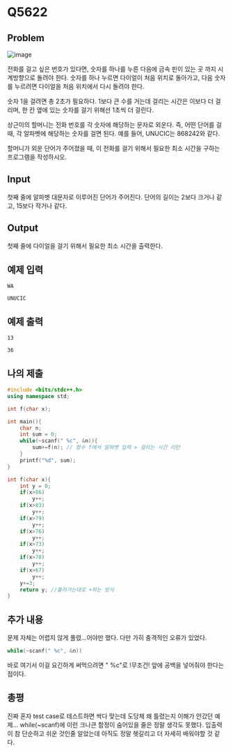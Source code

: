# Q5622

## Problem

![image](https://user-images.githubusercontent.com/68508521/137335654-992943d2-ff9e-4ea7-997f-49a8e645f47a.png)


전화를 걸고 싶은 번호가 있다면, 숫자를 하나를 누른 다음에 금속 핀이 있는 곳 까지 시계방향으로 돌려야 한다. 숫자를 하나 누르면 다이얼이 처음 위치로 돌아가고, 다음 숫자를 누르려면 다이얼을 처음 위치에서 다시 돌려야 한다.

숫자 1을 걸려면 총 2초가 필요하다. 1보다 큰 수를 거는데 걸리는 시간은 이보다 더 걸리며, 한 칸 옆에 있는 숫자를 걸기 위해선 1초씩 더 걸린다.

상근이의 할머니는 전화 번호를 각 숫자에 해당하는 문자로 외운다. 즉, 어떤 단어를 걸 때, 각 알파벳에 해당하는 숫자를 걸면 된다. 예를 들어, UNUCIC는 868242와 같다.

할머니가 외운 단어가 주어졌을 때, 이 전화를 걸기 위해서 필요한 최소 시간을 구하는 프로그램을 작성하시오.

## Input
첫째 줄에 알파벳 대문자로 이루어진 단어가 주어진다. 단어의 길이는 2보다 크거나 같고, 15보다 작거나 같다.

## Output
첫째 줄에 다이얼을 걸기 위해서 필요한 최소 시간을 출력한다.

## 예제 입력
```
WA
```
```
UNUCIC
```
## 예제 출력
```
13
```
```
36
```
## 나의 제출
```cpp
#include <bits/stdc++.h>
using namespace std;

int f(char x);

int main(){
    char n;
    int sum = 0;
    while(~scanf(" %c", &n)){
        sum+=f(n); // 함수 f에서 알파벳 입력 > 걸리는 시간 리턴
    }
    printf("%d", sum);    
}

int f(char x){
    int y = 0;
    if(x>86)
        y++;
    if(x>83)
        y++;
    if(x>79)
        y++;
    if(x>76)
        y++;
    if(x>73)
        y++;
    if(x>70)
        y++;
    if(x>67)
        y++;
    y+=3;
    return y; //흘러가는대로 +하는 방식
}
```
## 추가 내용
문제 자체는 어렵지 않게 풀렸...어야만 했다. 다만 가히 충격적인 오류가 있었다.
```cpp
while(~scanf(" %c", &n))
```
바로 여기서 이걸 요긴하게 써먹으려면 " %c"로 !무조건! 앞에 공백을 넣어줘야 한다는 점이다.

## 총평
진짜 혼자 test case로 테스트하면 싹다 맞는데 도당체 왜 틀렸는지 이해가 안갔던 예제... while(~scanf)에 이런 크나큰 함정이
 숨어있을 줄은 정말 생각도 못했다. 입출력이 참 단순하고 쉬운 것인줄 알았는데 아직도 정말 헷갈리고 더 자세히 배워야할 것 같다.